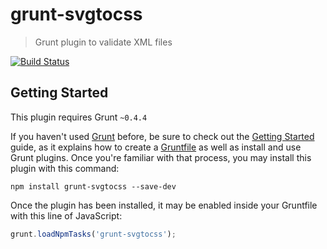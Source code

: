 # grunt-svgtocss

> Grunt plugin to validate XML files

[![Build Status](https://travis-ci.org/kajyr/grunt-svgtocss.svg)](https://travis-ci.org/kajyr/grunt-svgtocss)

## Getting Started
This plugin requires Grunt `~0.4.4`

If you haven't used [Grunt](http://gruntjs.com/) before, be sure to check out the [Getting Started](http://gruntjs.com/getting-started) guide, as it explains how to create a [Gruntfile](http://gruntjs.com/sample-gruntfile) as well as install and use Grunt plugins. Once you're familiar with that process, you may install this plugin with this command:

```shell
npm install grunt-svgtocss --save-dev
```

Once the plugin has been installed, it may be enabled inside your Gruntfile with this line of JavaScript:

```js
grunt.loadNpmTasks('grunt-svgtocss');
```

